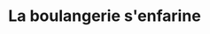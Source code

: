 ---
title: "La boulangerie s'enfarine"
url: /mont-saint-vincent/la-boulangerie-senfarine/
shop: shop
---